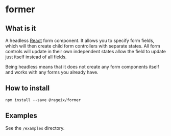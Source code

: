 # former

## What is it

A headless [React](https://react.dev) form component. It allows you to 
specify form fields, which will then create child form controllers 
with separate states. All form controls will update in their own 
independent states allow the field to update just itself instead of all fields.

Being headless means that it does not create any form components itself and
works with any forms you already have.

## How to install

`npm install --save @rageix/former`

## Examples

See the `/examples` directory.